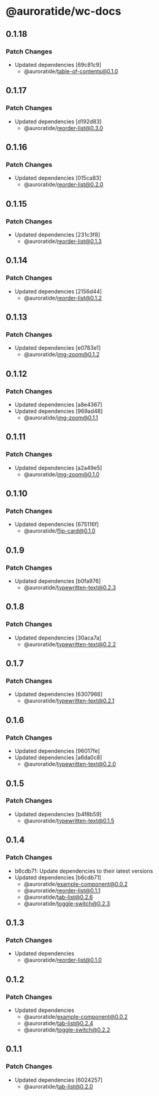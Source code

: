 # @auroratide/wc-docs

## 0.1.18

### Patch Changes

- Updated dependencies [69c81c9]
  - @auroratide/table-of-contents@0.1.0

## 0.1.17

### Patch Changes

- Updated dependencies [d192d83]
  - @auroratide/reorder-list@0.3.0

## 0.1.16

### Patch Changes

- Updated dependencies [015ca83]
  - @auroratide/reorder-list@0.2.0

## 0.1.15

### Patch Changes

- Updated dependencies [231c3f8]
  - @auroratide/reorder-list@0.1.3

## 0.1.14

### Patch Changes

- Updated dependencies [2156d44]
  - @auroratide/reorder-list@0.1.2

## 0.1.13

### Patch Changes

- Updated dependencies [e0783e1]
  - @auroratide/img-zoom@0.1.2

## 0.1.12

### Patch Changes

- Updated dependencies [a8e4367]
- Updated dependencies [969ad48]
  - @auroratide/img-zoom@0.1.1

## 0.1.11

### Patch Changes

- Updated dependencies [a2a49e5]
  - @auroratide/img-zoom@0.1.0

## 0.1.10

### Patch Changes

- Updated dependencies [675116f]
  - @auroratide/flip-card@0.1.0

## 0.1.9

### Patch Changes

- Updated dependencies [b0fa976]
  - @auroratide/typewritten-text@0.2.3

## 0.1.8

### Patch Changes

- Updated dependencies [30aca7a]
  - @auroratide/typewritten-text@0.2.2

## 0.1.7

### Patch Changes

- Updated dependencies [6307966]
  - @auroratide/typewritten-text@0.2.1

## 0.1.6

### Patch Changes

- Updated dependencies [96017fe]
- Updated dependencies [a6da0c8]
  - @auroratide/typewritten-text@0.2.0

## 0.1.5

### Patch Changes

- Updated dependencies [b4f8b59]
  - @auroratide/typewritten-text@0.1.5

## 0.1.4

### Patch Changes

- b6cdb71: Update dependencies to their latest versions
- Updated dependencies [b6cdb71]
  - @auroratide/example-component@0.0.2
  - @auroratide/reorder-list@0.1.1
  - @auroratide/tab-list@0.2.6
  - @auroratide/toggle-switch@0.2.3

## 0.1.3

### Patch Changes

- Updated dependencies
  - @auroratide/reorder-list@0.1.0

## 0.1.2

### Patch Changes

- Updated dependencies
  - @auroratide/example-component@0.0.2
  - @auroratide/tab-list@0.2.4
  - @auroratide/toggle-switch@0.2.2

## 0.1.1

### Patch Changes

- Updated dependencies [6024257]
  - @auroratide/tab-list@0.2.0
